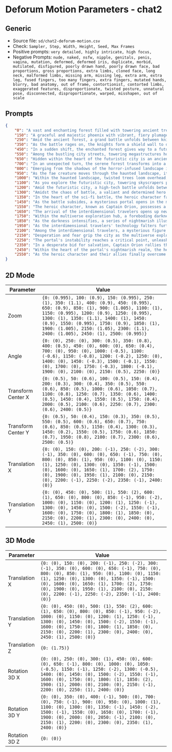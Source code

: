 # Deforum Motion Parameters - chat2

## Generic

- Source file: `sd/chat2-deforum-motion.csv`
- Check: `Sampler, Step, Width, Height, Seed, Max Frames`
- Positive prompts: `very detailed, highly intricate, high focus,`
- Negative Prompts: `nude, naked, nsfw, nipple, genitals, penis, vagina, mutation, deformed, deformed iris, duplicate, morbid, mutilated, disfigured, poorly drawn hand, poorly drawn face, bad proportions, gross proportions, extra limbs, cloned face, long neck, malformed limbs, missing arm, missing leg, extra arm, extra leg, fused fingers, too many fingers, extra fingers, mutated hands, blurry, bad anatomy, out of frame, contortionist, contorted limbs, exaggerated features, disproportionate, twisted posture, unnatural pose, disconnected, disproportionate, warped, misshapen, out of scale`

## Prompts

```json
{
    "0": "A vast and enchanting forest filled with towering ancient trees bathed in the golden light of the setting sun. Ethereal mist curls around the trunks, casting an otherworldly glow on the forest floor. Fantasy, magical, serene, style of Hannah Yata, style of HR Giger, style of Marc Chagall",
    "150": "A graceful and majestic phoenix with vibrant, fiery plumage soaring through the sky above the enchanted forest. Its wingspan casts intricate patterns of light and shadow on the ground as it leaves trails of shimmering sparks behind. Fantasy, mythical, dynamic, style of Alan Lee, style of Johannes Itten, style of Alex Timmermans",
    "250": "Amid the ancient forest, a grand battle unfolds between knights in gleaming armor and fearsome dragons with scales that glint in the sunlight. Fire-breath and magical spells light up the battlefield as both sides clash in a spectacular clash of magic and might. Fantasy, epic battle, dynamic, style of Mattias Adolfsson, style of Trina Robbins, style of John Atkinson Grimshaw",
    "350": "As the battle rages on, the knights form a shield wall to defend against the relentless onslaught of the dragons' fiery breath. Powerful wizards join the fray, casting spells that create protective barriers and unleash torrents of elemental energy. The clash of steel, roars of dragons, and flashes of magic create a chaotic yet awe-inspiring spectacle. Fantasy, epic battle, magic, intense, style of John Atkinson Grimshaw, style of Aristarkh Lentulov",
    "450": "In a sudden shift, the enchanted forest gives way to a futuristic cityscape set against a backdrop of twinkling stars and floating skyscrapers. Hovering vehicles glide through the neon-lit streets, and holographic advertisements flicker in the air. Advanced technology and artificial intelligence seamlessly blend with the urban landscape. Sci-fi, futuristic city, neon lights, advanced tech, style of Guo Pei, style of HR Giger",
    "550": "Among the bustling city streets, towering megastructures house sprawling arcades filled with holographic entertainment and interactive displays. Advanced robots and androids go about their tasks, seamlessly interacting with humans. A monorail zips above, connecting the different levels of the city, while massive holographic billboards showcase products and events in stunning detail. Sci-fi, advanced technology, bustling city, futuristic, style of Lotte Reiniger",
    "650": "Hidden within the heart of the futuristic city is an ancient and powerful magical artifact known as the Chrono Crystal. The crystal emits a pulsating energy that warps the fabric of time around it. It is encased in an intricate, ornate pedestal that hovers above the ground, surrounded by a faint aura of shimmering light. Sci-fi and fantasy intertwine as the artifact becomes a focal point of intrigue and mystery. Mythical artifact, pulsating energy, time manipulation, style of Alan Lee, style of Harvey Kurtzman",
    "700": "In an unexpected turn, the serene forest transforms into a nightmarish landscape. The once majestic trees are now gnarled and twisted, casting eerie shadows in the pale moonlight. A dense fog clings to the ground, obscuring sinister figures that lurk in the darkness. Distant whispers and unsettling noises fill the air, sending shivers down your spine. Horror, nightmarish, foggy landscape, unsettling, style of Esteban Maroto, style of Coles Phillips, style of Bob Peak",
    "800": "Emerging from the shadows of the horror-infused landscape is an enigmatic and graceful fae creature. With luminous wings that shimmer like moonlight, the fae flits through the air, leaving trails of stardust in its wake. Its eyes hold ancient wisdom, and its presence carries an aura of both beauty and mystery. Fantasy and horror meld as the fae navigates this chilling realm. Mythical fae, luminous wings, ethereal, mysterious, style of Anton Pieck",
    "950": "As the fae creature moves through the haunted landscape, its delicate laughter and gentle touch have a calming effect, momentarily dispelling the sinister aura. The stardust it leaves behind shimmers like a protective barrier against the lurking shadows. The fae's connection to nature and magic becomes evident as it conjures tiny spheres of light that dance around it, illuminating the darkness. Fantasy and horror intertwine as the fae brings a glimmer of hope to this eerie realm. Mystical fae, protective aura, nature's magic, style of Norman Ackroyd, style of Beatrix Potter, style of Aristarkh Lentulov",
    "1000": "Within the haunted landscape, twisted trees loom overhead, their branches contorted into grotesque shapes. The ground is strewn with decaying leaves and ominous symbols etched into the earth. Eerie mist clings to the air, obscuring the path ahead and distorting the shapes of the lurking figures. Ghostly whispers grow louder, and the chilling wind carries a sense of impending dread. Horror, chilling atmosphere, twisted trees, ominous symbols, style of Bob Peak, style of Emily Balivet",
    "1100": "As you explore the futuristic city, towering skyscrapers pierce the sky, their sleek surfaces reflecting the vibrant neon lights that adorn the cityscape. Advanced holographic displays offer real-time information and entertainment, creating a dynamic visual symphony. Automated transportation systems seamlessly navigate the intricate web of elevated walkways and suspended roads. The city pulses with energy, and the hum of technology is the heartbeat of this metropolis. Sci-fi, futuristic architecture, holographic displays, automated transport, style of John James Audubon",
    "1200": "Amid the futuristic city, a high-tech battle unfolds between mechanized soldiers and towering combat mechs. Blasts of energy weapons and explosive ordinance light up the night sky, casting reflections on the gleaming surfaces of skyscrapers. Holographic shields shimmer as they absorb incoming fire, while agile drones dart through the chaos, providing reconnaissance and support. The clash of technology and firepower creates a dazzling and intense spectacle. Sci-fi, high-tech battle, energy weapons, combat mechs, style of Naoto Hattori, style of Android Jones",
    "1300": "Amidst the chaos of battle, a valiant and determined hero emerges. Clad in futuristic armor that gleams with a protective energy aura, the hero wields a plasma sword that crackles with power. With unwavering courage, they lead a charge against the mechanized enemies, their every move precise and strategic. Their leadership inspires hope among their allies as they press forward, determined to bring victory to their city. Sci-fi, heroic character, futuristic armor, plasma sword, style of Mattias Adolfsson, style of Lotte Reiniger, style of Scott Naismith",
    "1350": "In the heart of the sci-fi battle, the heroic character faces off against a colossal combat mech. With a determined expression, they unleash a devastating strike from their plasma sword, slicing through the mech's armor with a blinding burst of energy. The mech staggers, its systems failing as sparks fly, and it crashes to the ground in a cloud of debris. The tide of battle shifts as the heroic character's actions rally their allies, filling the air with renewed determination. Sci-fi, pivotal moment, plasma sword strike, combat mech, style of Santiago Caruso, style of Android Jones",
    "1450": "As the battle subsides, a mysterious portal opens in the midst of the futuristic city. From its shimmering depths emerges a group of interdimensional travelers, each adorned in unique and exotic attire. They bring with them advanced technology that defies the laws of physics, and their presence sparks curiosity and intrigue among the city's inhabitants. The boundary between dimensions blurs, and the sci-fi narrative takes an unexpected turn into the realm of multiverse exploration. Sci-fi, interdimensional travelers, advanced tech, portal, style of Beatrix Potter, style of Alfred Kubin",
    "1550": "The heroic character, known as Captain Orion, possesses a rich history as a former space-faring explorer. Their armor bears the scars of countless battles, each mark a testament to their unwavering commitment to protecting the city. Captain Orion's plasma sword is a relic from their past, a weapon infused with the essence of a dying star. With a charismatic and resolute demeanor, they lead not only with strategic brilliance but also with an empathetic understanding of their allies' strengths. Sci-fi, heroic character, space-faring history, plasma sword, charismatic leadership, style of Erin Hanson",
    "1650": "The arrival of the interdimensional travelers opens up new possibilities for the city's inhabitants. As they share their knowledge of alternate realities and advanced technologies, a collaborative effort unfolds to establish a gateway between dimensions. The portal becomes a nexus of exploration, connecting the city to countless other worlds, each with its own unique landscapes, cultures, and mysteries. Scientists, adventurers, and diplomats flock to the portal, eager to journey into the unknown and forge connections with beings from across the multiverse. Sci-fi, multiverse exploration, gateway to other worlds, collaboration, style of Guweiz",
    "1750": "Within the multiverse exploration hub, a foreboding darkness begins to seep through the portal, corrupting the once vibrant atmosphere. The interdimensional travelers' technology malfunctions, and eerie whispers echo through the air. The city's inhabitants feel a growing sense of unease as shadows lengthen and twisted apparitions materialize in the corners of their vision. Horror, creeping darkness, corrupted technology, eerie whispers, style of Francesco del Cossa",
    "1850": "As the darkness intensifies, a series of nightmarish illusions plague the minds of those within the exploration hub. Haunting visions of their deepest fears materialize around them, causing panic and chaos. The once bustling hub now feels like a labyrinth of dread, with shifting corridors and unsettling whispers that seem to come from nowhere. Sanity wavers as the line between reality and nightmare blurs, and the inhabitants struggle to find a way to dispel the malevolent forces at play. Horror, nightmarish illusions, shifting corridors, unsettling whispers, style of Beatrix Potter, style of Scott Naismith, style of Esteban Maroto",
    "1950": "As the interdimensional travelers' technology falters further, the city's energy sources start to flicker, casting eerie shadows on the streets. An unsettling resonance fills the air, and the portal itself emits a faint, ominous hum. The inhabitants' attempts to decipher the source of these disturbances only yield more questions than answers. Horror, faltering energy, ominous resonance, unsettling shadows, style of Lotte Reiniger, style of Barry McGee",
    "2100": "Among the interdimensional travelers, a mysterious figure known as the Emissary emerges. Cloaked in shadows, the Emissary possesses an aura of enigmatic power. They offer cryptic warnings of an impending cataclysm, claiming that the multiverse's fabric is unraveling. Whispers of uncertainty spread among the inhabitants as they grapple with the dire implications of the Emissary's words. Horror, enigmatic figure, cryptic warnings, unraveling fabric, style of Daniel Merriam",
    "2150": "Desperation and fear grip the city as the multiverse exploration hub descends into chaos. The once-cohesive group of inhabitants fractures into factions with differing beliefs about the cause of the disturbances. Clashes erupt as tensions rise, with some advocating to close the portal while others remain adamant about uncovering its mysteries. Horror, desperation, factions, clashes, style of Ambrosius Holbein, style of Rebecca Guay, style of Greg Rutkowski",
    "2250": "The portal's instability reaches a critical point, unleashing a surge of malevolent energy that engulfs the city. Reality warps, and the lines between dimensions blur as monstrous creatures and twisted landscapes merge with the familiar surroundings. The inhabitants find themselves trapped in a nightmarish amalgamation of their worst fears, struggling to discern what is real. Horror, portal instability, merging dimensions, nightmarish amalgamation, style of Francesco Francavilla, style of Coles Phillips",
    "2350": "In a desperate bid for salvation, Captain Orion rallies the heroic character and the remaining interdimensional travelers. With their combined strengths, they uncover ancient texts that reveal the portal's true purpose: to restore balance to the multiverse by confronting the malevolent entity lurking within. As the city's last hope, they set out on a perilous journey into the heart of the nightmare. Sci-fi and horror converge in a final confrontation. Mythical artifacts, interdimensional journey, perilous quest, style of Norman Rockwell, style of Mattias Adolfsson, style of HR Giger",
    "2450": "Within the heart of the portal's nightmarish realm, the heroic character and their allies face the malevolent entity, a manifestation of chaos and fear. The battle tests their resolve and unity as they navigate a shifting landscape of surreal horrors. Plasma sword clashes with eldritch energies, and as the battle reaches its crescendo, the fate of the multiverse hangs in the balance. Sci-fi and horror meld in an epic showdown. Epic battle, eldritch energies, shifting landscape, style of Francesco del Cossa, style of John Atkinson Grimshaw, style of Marcin Jakubowski",
    "2550": "As the heroic character and their allies finally overcome the malevolent entity, a wave of relief washes over the city. The darkness recedes, and the portal stabilizes once more. However, scars of the ordeal remain, as the city's inhabitants grapple with the trauma of the nightmarish experiences they endured. Yet, unity and newfound understanding emerge from the ashes, and the city begins to heal. Sci-fi, horror, unity, healing, style of Jacek Yerka, style of Esteban Maroto, style of Alexander Jansson"
}
```

## 2D Mode

|Parameter|Value|
|---|---|
|Zoom|`{0: (0.995), 100: (0.9), 150: (0.995), 250: (1), 350: (1.1), 400: (0.9), 450: (0.995), 650: (0.9), 850: (1), 900: (1.005), 1100: (1), 1150: (0.995), 1200: (0.9), 1250: (0.995), 1300: (1), 1350: (1.1), 1400: (1), 1450: (0.9), 1550: (0.995), 1750: (0.9), 1850: (1), 1900: (1.005), 2150: (1.05), 2300: (1.1), 2400: (1.005), 2450: (1), 2500: (0.995)}`|
|Angle|`{0: (0), 250: (0), 300: (0.5), 350: (0.8), 400: (0.5), 450: (0), 600: (0), 650: (0.4), 700: (0), 950: (0), 1000: (-0.5), 1100: (-0.6), 1150: (-0.8), 1200: (-0.2), 1250: (0), 1400: (0), 1450: (-0.3), 1500: (-0.1), 1550: (0), 1700: (0), 1750: (-0.3), 1800: (-0.1), 1900: (0), 2100: (0), 2150: (0.5), 2250: (0)}`|
|Transform Center X|`{0: (0.5), 50: (0.6), 100: (0.5), 150: (0.4), 200: (0.3), 300: (0.4), 350: (0.5), 550: (0.6), 850: (0.5), 1000: (0.6), 1050: (0.7), 1100: (0.8), 1250: (0.7), 1350: (0.6), 1400: (0.5), 1450: (0.4), 1550: (0.5), 1750: (0.4), 2000: (0.5), 2100: (0.6), 2250: (0.7), 2300: (0.6), 2400: (0.5)}`|
|Transform Center Y|`{0: (0.5), 50: (0.4), 150: (0.3), 350: (0.5), 550: (0.5), 600: (0.6), 650: (0.7), 750: (0.6), 850: (0.5), 1150: (0.4), 1300: (0.3), 1450: (0.2), 1550: (0.5), 1750: (0.6), 1850: (0.7), 1950: (0.8), 2100: (0.7), 2300: (0.6), 2500: (0.5)}`|
|Translation X|`{0: (0), 150: (0), 200: (-1), 250: (-2), 300: (-1), 350: (0), 600: (0), 650: (-1), 750: (0), 800: (0), 850: (1), 950: (0), 1100: (0), 1150: (1), 1250: (0), 1300: (0), 1350: (-1), 1500: (0), 1600: (0), 1650: (1), 1700: (2), 1750: (0), 1900: (0), 1950: (1), 2100: (0), 2150: (0), 2200: (-1), 2250: (-2), 2350: (-1), 2400: (0)}`|
|Translation Y|`{0: (0), 450: (0), 500: (1), 550: (2), 600: (1), 650: (0), 800: (0), 850: (-1), 950: (-2), 1000: (0), 1150: (0), 1200: (1), 1250: (-1), 1300: (0), 1450: (0), 1500: (-2), 1550: (-1), 1600: (0), 1750: (0), 1800: (1), 1850: (0), 2150: (0), 2200: (1), 2300: (0), 2400: (0), 2450: (1), 2500: (0)}`|

## 3D Mode

|Parameter|Value|
|---|---|
|Translation X|`{0: (0), 150: (0), 200: (-1), 250: (-2), 300: (-1), 350: (0), 600: (0), 650: (-1), 750: (0), 800: (0), 850: (1), 950: (0), 1100: (0), 1150: (1), 1250: (0), 1300: (0), 1350: (-1), 1500: (0), 1600: (0), 1650: (1), 1700: (2), 1750: (0), 1900: (0), 1950: (1), 2100: (0), 2150: (0), 2200: (-1), 2250: (-2), 2350: (-1), 2400: (0)}`|
|Translation Y|`{0: (0), 450: (0), 500: (1), 550: (2), 600: (1), 650: (0), 800: (0), 850: (-1), 950: (-2), 1000: (0), 1150: (0), 1200: (1), 1250: (-1), 1300: (0), 1450: (0), 1500: (-2), 1550: (-1), 1600: (0), 1750: (0), 1800: (1), 1850: (0), 2150: (0), 2200: (1), 2300: (0), 2400: (0), 2450: (1), 2500: (0)}`|
|Translation Z|`{0: (1.75)}`|
|Rotation 3D X|`{0: (0), 250: (0), 300: (1), 450: (0), 600: (0), 650: (-1), 800: (0), 1000: (0), 1050: (-0.5), 1150: (-1), 1250: (-2), 1300: (-0.5), 1400: (0), 1450: (0), 1500: (-2), 1550: (-1), 1600: (0), 1750: (0), 1800: (1), 1850: (2), 1900: (1), 2000: (0), 2100: (0), 2150: (-1), 2200: (0), 2250: (1), 2400: (0)}`|
|Rotation 3D Y|`{0: (0), 350: (0), 400: (-1), 500: (0), 700: (0), 750: (-1), 900: (0), 950: (0), 1000: (1), 1100: (0), 1300: (0), 1350: (-1), 1450: (-2), 1500: (-1), 1550: (0), 1650: (0), 1700: (-1), 1900: (0), 2000: (0), 2050: (-1), 2100: (0), 2150: (1), 2200: (0), 2300: (0), 2350: (1), 2400: (0)}`|
|Rotation 3D Z|`{0: (0)}`|
